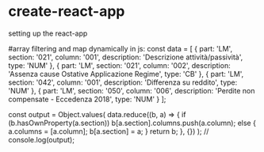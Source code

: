 # create-react-app
setting up the react-app


#array filtering and map dynamically in js:
const data = [
    {
      part: 'LM',
      section: '021',
      column: '001',
      description: 'Descrizione attività/passività',
      type: 'NUM'
    },
    {
      part: 'LM',
      section: '021',
      column: '002',
      description: 'Assenza cause Ostative Applicazione Regime',
      type: 'CB'
    },
    {
      part: 'LM',
      section: '042',
      column: '001',
      description: 'Differenza su reddito',
      type: 'NUM'
    },
    {
      part: 'LM',
      section: '050',
      column: '006',
      description: 'Perdite non compensate - Eccedenza 2018',
      type: 'NUM'
    }
  ];

  const output = Object.values(
    data.reduce((b, a) => {
      if (b.hasOwnProperty(a.section)) b[a.section].columns.push(a.column);
      else {
        a.columns = [a.column];
        b[a.section] = a;
      }
      return b;
    }, {})
  );
  // console.log(output);


